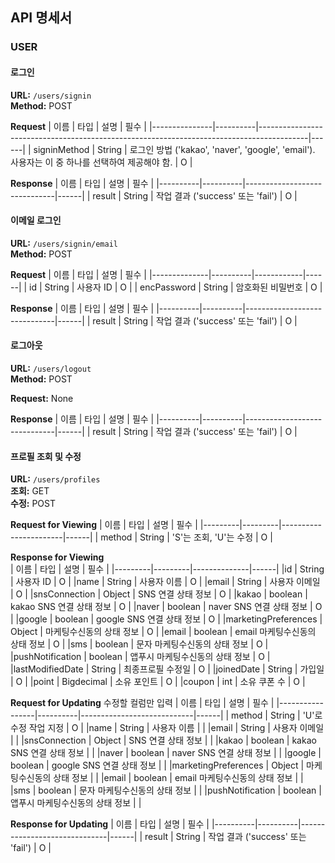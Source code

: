 ## API 명세서

### USER

#### 로그인
**URL:** `/users/signin`  
**Method:** POST

**Request**
| 이름          | 타입     | 설명                                                                                       | 필수 |
|---------------|----------|------------------------------------------------------------------------------------------|------|
| signinMethod  | String   | 로그인 방법 ('kakao', 'naver', 'google', 'email'). 사용자는 이 중 하나를 선택하여 제공해야 함. | O    |

**Response**
| 이름     | 타입     | 설명                           | 필수 |
|----------|----------|------------------------------|------|
| result   | String   | 작업 결과 ('success' 또는 'fail') | O    |

#### 이메일 로그인
**URL:** `/users/signin/email`  
**Method:** POST

**Request**
| 이름         | 타입     | 설명         | 필수 |
|--------------|----------|------------|------|
| id           | String   | 사용자 ID     | O    |
| encPassword  | String   | 암호화된 비밀번호 | O    |

**Response**
| 이름     | 타입     | 설명                           | 필수 |
|----------|----------|------------------------------|------|
| result   | String   | 작업 결과 ('success' 또는 'fail') | O    |

#### 로그아웃
**URL:** `/users/logout`  
**Method:** POST

**Request:** None

**Response**
| 이름     | 타입     | 설명                           | 필수 |
|----------|----------|------------------------------|------|
| result   | String   | 작업 결과 ('success' 또는 'fail') | O    |

#### 프로필 조회 및 수정
**URL:** `/users/profiles`  
**조회:** GET  
**수정:** POST

**Request for Viewing**
| 이름    | 타입    | 설명  | 필수 |
|---------|---------|-----------------------|------|
| method  | String  | 'S'는 조회, 'U'는 수정 | O    |

**Response for Viewing**  
| 이름    | 타입    | 설명  | 필수 |
|---------|---------|--------------|------|
|id       | String   | 사용자 ID          | O     |
|name       | String   | 사용자 이름       | O     |
|email       | String   | 사용자 이메일     | O     |
|snsConnection | Object   | SNS 연결 상태 정보 | O    |
|kakao | boolean   | kakao SNS 연결 상태 정보 |  O   |
|naver | boolean   | naver SNS 연결 상태 정보 |  O   |
|google | boolean   | google SNS 연결 상태 정보 | O    |
|marketingPreferences | Object   | 마케팅수신동의 상태 정보 |  O   |
|email | boolean   | email 마케팅수신동의 상태 정보 | O    |
|sms | boolean   | 문자 마케팅수신동의 상태 정보 | O    |
|pushNotification | boolean   | 앱푸시 마케팅수신동의 상태 정보 | O    |
|lastModifiedDate | String   | 최종프로필 수정일 | O    |
|joinedDate | String   | 가입일 | O    |
|point | Bigdecimal   | 소유 포인트 | O    |
|coupon | int   | 소유 쿠폰 수 | O    |


**Request for Updating** 수정할 컬럼만 입력
| 이름            | 타입     | 설명                         | 필수 |
|-----------------|----------|----------------------------|------|
| method          | String   | 'U'로 수정 작업 지정            | O    |
|name       | String   | 사용자 이름       |      |
|email       | String   | 사용자 이메일     |     |
|snsConnection | Object   | SNS 연결 상태 정보 |     |
|kakao | boolean   | kakao SNS 연결 상태 정보 |    |
|naver | boolean   | naver SNS 연결 상태 정보 |    |
|google | boolean   | google SNS 연결 상태 정보 |    |
|marketingPreferences | Object   | 마케팅수신동의 상태 정보 |     |
|email | boolean   | email 마케팅수신동의 상태 정보 |    |
|sms | boolean   | 문자 마케팅수신동의 상태 정보 |    |
|pushNotification | boolean   | 앱푸시 마케팅수신동의 상태 정보 |    |


**Response for Updating**
| 이름     | 타입     | 설명                           | 필수 |
|----------|----------|------------------------------|------|
| result   | String   | 작업 결과 ('success' 또는 'fail') | O    |
